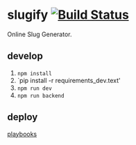 # slugify [![Build Status](https://travis-ci.org/mozillazg/slugify.svg)](https://travis-ci.org/mozillazg/slugify)

Online Slug Generator.


## develop

1. `npm install`
2. `pip install -r requirements_dev.text'
3. `npm run dev`
4. `npm run backend`



## deploy

[playbooks](playbooks/)

